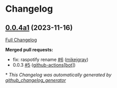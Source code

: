 # Changelog

## [0.0.4a1](https://github.com/NeonGeckoCom/neon-phal-plugin-audio-receiver/tree/0.0.4a1) (2023-11-16)

[Full Changelog](https://github.com/NeonGeckoCom/neon-phal-plugin-audio-receiver/compare/0.0.3...0.0.4a1)

**Merged pull requests:**

- fix: raspotify rename [\#6](https://github.com/NeonGeckoCom/neon-phal-plugin-audio-receiver/pull/6) ([mikejgray](https://github.com/mikejgray))
- 0.0.3 [\#5](https://github.com/NeonGeckoCom/neon-phal-plugin-audio-receiver/pull/5) ([github-actions[bot]](https://github.com/apps/github-actions))



\* *This Changelog was automatically generated by [github_changelog_generator](https://github.com/github-changelog-generator/github-changelog-generator)*
